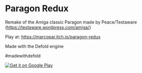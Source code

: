 # Paragon Redux

Remake of the Amiga classic Paragon made by Peace/Testaware (https://testaware.wordpress.com/amiga/)

Play at:
https://marcopar.itch.io/paragon-redux

Made with the Defold engine

#madewithdefold


<a href='https://play.google.com/store/apps/details?id=eu.flatworld.paragonredux&pcampaignid=pcampaignidMKT-Other-global-all-co-prtnr-py-PartBadge-Mar2515-1'><img alt='Get it on Google Play' src='https://play.google.com/intl/en_us/badges/static/images/badges/en_badge_web_generic.png'/></a>
